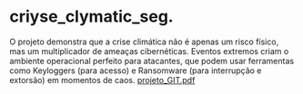 # criyse_clymatic_seg.
O projeto demonstra que a crise climática não é apenas um risco físico, mas um multiplicador de ameaças cibernéticas. Eventos extremos criam o ambiente operacional perfeito para atacantes, que podem usar ferramentas como Keyloggers (para acesso) e Ransomware (para interrupção e extorsão) em momentos de caos. 
[projeto_GIT.pdf](https://github.com/user-attachments/files/23246876/projeto_GIT.pdf)
